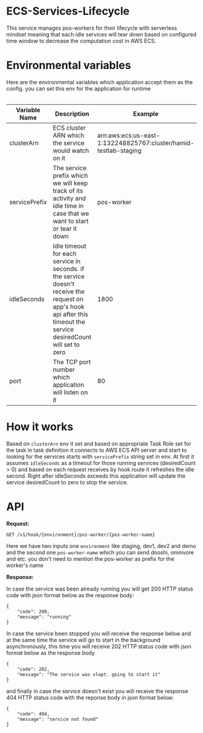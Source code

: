 # ECS-Services-Lifecycle
This service manages pos-workers for their lifecycle with serverless mindset meaning that each idle services will tear down based on configured time window to decrease the computation cost in AWS ECS.

# Environmental variables
Here are the environmental variables which application accept them as the config. you can set this env for the application for runtime
<br/>
<br/>

Variable Name | Description | Example
--- | --- | ---
clusterArn | ECS cluster ARN which the service would watch on it | arn:aws:ecs:us-east-1:132248825767:cluster/hamid-testlab-staging
servicePrefix | The service prefix which we will keep track of its activity and idle time in case that we want to start or tear it down | pos-worker
idleSeconds | Idle timeout for each service in seconds. if the service doesn't receive the request on app's hook api after this timeout the service desiredCount will set to zero | 1800
port | The TCP port number which application will listen on it | 80


# How it works
Based on `clusterArn` env it set and based on appropriate Task Role set for the task in task definition it connects to AWS ECS API server and start to looking for the services starts with `servicePrefix` string set in env. At first it assumes `idleSeconds` as a timeout for those running services (desiredCount > 0) and based on each request receives by hook route it refreshes the idle second. Right after idleSeconds exceeds this application will update the service desiredCount to zero to stop the service.

# API

**Request:**

```
GET /v1/hook/{environment}/pos-worker/{pos-worker-name}
```
Here we have two inputs one `environment` like staging, dev1, dev2 and demo and the second one `pos-worker-name` which you can send dooshi, omnivore and etc. you don't need to mention the pos-worker as prefix for the worker's name

**Response:**

In case the service was been already running you will get 200 HTTP status code with json format below as the response body:

```
{
    "code": 200,
    "message": "running"
}
```

In case the service been stopped you will receive the response below and at the same time the service will go to start in the background asynchronously, this time you will receive 202 HTTP status code with json format below as the response body

```
{
    "code": 202,
    "message": "The service was slept. going to start it"
}
```

and finally in case the service doesn't exist you will receive the response 404 HTTP status code with the reponse body in json format below:

```
{
    "code": 404,
    "message": "service not found"
}
```